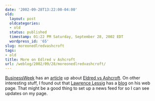 ```yaml
---
date: '2002-09-28T13:22:00-04:00'
old:
  layout: post
  oldcategories:
  - old
  status: published
  timestamp: 01:22 PM Saturday, September 28, 2002 EDT
  wordpress_id: '65'
slug: moreonedlredvashcroft
tags:
- old
title: More on Edlred v Ashcroft
url: /weblog/2002/09/28/moreonedlredvashcroft/
---
```


[BusinessWeek](http://www.businessweek.com/) has an [article](http://www.businessweek.com/technology/content/sep2002/tc20020927_7367.htm) up about [Eldred vs Ashcroft](http://eldred.cc/).  On other interesting stuff, I found out that [Lawrence Lessig](http://cyberlaw.stanford.edu/lessig/) has a [blog](http://cyberlaw.stanford.edu/lessig/blog/) on his web page.  That might be a good thing to set up a news feed for so I can see updates on my page.
